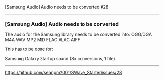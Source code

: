 [Samsung Audio] Audio needs to be converted #28

***

### [Samsung Audio] Audio needs to be converted

The audio for the Samsung library needs to be converted into:
OGG/OGA
M4A
WAV
MP2
MID
FLAC
ALAC
AIFF

This has to be done for:

Samsung Galaxy Startup sound (8x conversions, 1 file)

***

https://github.com/seanpm2001/SWave_Starter/issues/28

